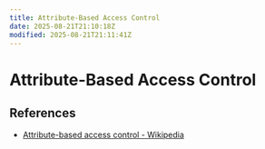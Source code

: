 ```yaml
---
title: Attribute-Based Access Control
date: 2025-08-21T21:10:18Z
modified: 2025-08-21T21:11:41Z
---
```


# Attribute-Based Access Control

## References

* [Attribute-based access control - Wikipedia](https://en.wikipedia.org/wiki/Attribute-based_access_control)
